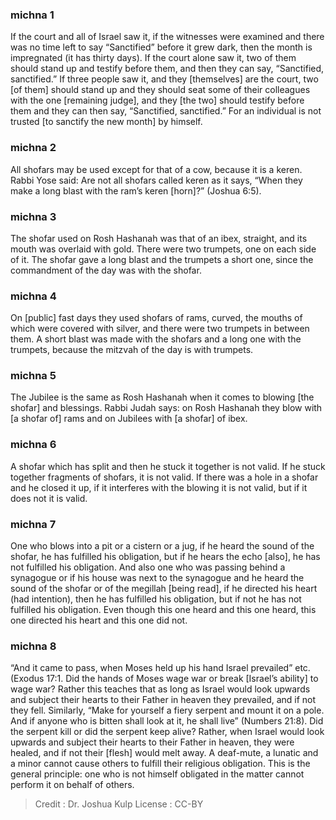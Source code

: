 
### michna 1
If the court and all of Israel saw it, if the witnesses were examined and there was no time left to say “Sanctified” before it grew dark, then the month is impregnated (it has thirty days). If the court alone saw it, two of them should stand up and testify before them, and then they can say, “Sanctified, sanctified.” If three people saw it, and they [themselves] are the court, two [of them] should stand up and they should seat some of their colleagues with the one [remaining judge], and they [the two] should testify before them and they can then say, “Sanctified, sanctified.” For an individual is not trusted [to sanctify the new month] by himself.

### michna 2
All shofars may be used except for that of a cow, because it is a keren. Rabbi Yose said: Are not all shofars called keren as it says, “When they make a long blast with the ram’s keren [horn]?” (Joshua 6:5).

### michna 3
The shofar used on Rosh Hashanah was that of an ibex, straight, and its mouth was overlaid with gold. There were two trumpets, one on each side of it. The shofar gave a long blast and the trumpets a short one, since the commandment of the day was with the shofar.

### michna 4
On [public] fast days they used shofars of rams, curved, the mouths of which were covered with silver, and there were two trumpets in between them. A short blast was made with the shofars and a long one with the trumpets, because the mitzvah of the day is with trumpets.

### michna 5
The Jubilee is the same as Rosh Hashanah when it comes to blowing [the shofar] and blessings. Rabbi Judah says: on Rosh Hashanah they blow with [a shofar of] rams and on Jubilees with [a shofar] of ibex.

### michna 6
A shofar which has split and then he stuck it together is not valid. If he stuck together fragments of shofars, it is not valid. If there was a hole in a shofar and he closed it up, if it interferes with the blowing it is not valid, but if it does not it is valid.

### michna 7
One who blows into a pit or a cistern or a jug, if he heard the sound of the shofar, he has fulfilled his obligation, but if he hears the echo [also], he has not fulfilled his obligation. And also one who was passing behind a synagogue or if his house was next to the synagogue and he heard the sound of the shofar or of the megillah [being read], if he directed his heart (had intention), then he has fulfilled his obligation, but if not he has not fulfilled his obligation. Even though this one heard and this one heard, this one directed his heart and this one did not.

### michna 8
“And it came to pass, when Moses held up his hand Israel prevailed” etc. (Exodus 17:1. Did the hands of Moses wage war or break [Israel’s ability] to wage war? Rather this teaches that as long as Israel would look upwards and subject their hearts to their Father in heaven they prevailed, and if not they fell. Similarly, “Make for yourself a fiery serpent and mount it on a pole. And if anyone who is bitten shall look at it, he shall live” (Numbers 21:8). Did the serpent kill or did the serpent keep alive? Rather, when Israel would look upwards and subject their hearts to their Father in heaven, they were healed, and if not their [flesh] would melt away. A deaf-mute, a lunatic and a minor cannot cause others to fulfill their religious obligation. This is the general principle: one who is not himself obligated in the matter cannot perform it on behalf of others.

>Credit : Dr. Joshua Kulp
>License : CC-BY